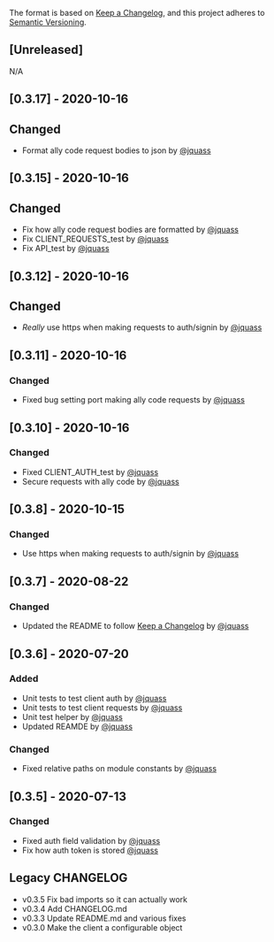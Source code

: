 The format is based on [Keep a Changelog](https://keepachangelog.com/en/1.0.0/),
and this project adheres to [Semantic Versioning](https://semver.org/spec/v2.0.0.html).

## [Unreleased]
N/A

## [0.3.17] - 2020-10-16
## Changed
- Format ally code request bodies to json by [@jquass](https://github.com/jquass)

## [0.3.15] - 2020-10-16
## Changed
- Fix how ally code request bodies are formatted by [@jquass](https://github.com/jquass)
- Fix CLIENT_REQUESTS_test by [@jquass](https://github.com/jquass)
- Fix API_test by [@jquass](https://github.com/jquass)

## [0.3.12] - 2020-10-16
## Changed
- *Really* use https when making requests to auth/signin by [@jquass](https://github.com/jquass)

## [0.3.11] - 2020-10-16
### Changed
- Fixed bug setting port making ally code requests by [@jquass](https://github.com/jquass)

## [0.3.10] - 2020-10-16
### Changed
- Fixed CLIENT_AUTH_test by [@jquass](https://github.com/jquass)
- Secure requests with ally code by [@jquass](https://github.com/jquass)

## [0.3.8] - 2020-10-15
### Changed
- Use https when making requests to auth/signin by [@jquass](https://github.com/jquass)

## [0.3.7] - 2020-08-22
### Changed
- Updated the README to follow [Keep a Changelog](https://keepachangelog.com/en/1.0.0/) by [@jquass](https://github.com/jquass)

## [0.3.6] - 2020-07-20
### Added
- Unit tests to test client auth by [@jquass](https://github.com/jquass)
- Unit tests to test client requests by [@jquass](https://github.com/jquass) 
- Unit test helper by [@jquass](https://github.com/jquass)
- Updated REAMDE by [@jquass](https://github.com/jquass)

### Changed
- Fixed relative paths on module constants by [@jquass](https://github.com/jquass)

## [0.3.5] - 2020-07-13
### Changed
- Fixed auth field validation by [@jquass](https://github.com/jquass)
- Fix how auth token is stored [@jquass](https://github.com/jquass)

## Legacy CHANGELOG

- v0.3.5 Fix bad imports so it can actually work
- v0.3.4 Add CHANGELOG.md
- v0.3.3 Update README.md and various fixes
- v0.3.0 Make the client a configurable object
